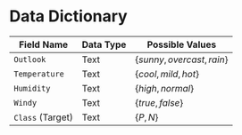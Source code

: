 # Data Dictionary

| Field Name       | Data Type  | Possible Values             |
|------------------|------------|-----------------------------|
| `Outlook`        | Text       | $\{sunny, overcast, rain\}$ |
| `Temperature`    | Text       | $\{cool, mild, hot\}$       |
| `Humidity`       | Text       | $\{high, normal\}$          |
| `Windy`          | Text       | $\{true, false\}$           |
| `Class` (Target) | Text       | $\{P, N\}$                  |
